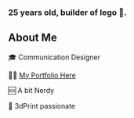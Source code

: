 ### 25 years old, builder of lego 🧱.


## About Me
:mortar_board:  Communication Designer 

💪🏽  [My Portfolio Here](https://federicopozzi.github.io/portfolio/)

🆘  A bit Nerdy

:rocket:  3dPrint passionate

